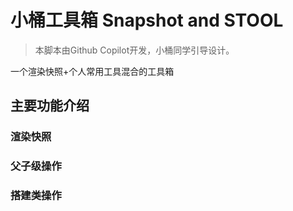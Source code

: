 # 小桶工具箱 Snapshot and STOOL
> 本脚本由Github Copilot开发，小桶同学引导设计。

一个渲染快照+个人常用工具混合的工具箱

## 主要功能介绍
### 渲染快照
### 父子级操作
### 搭建类操作